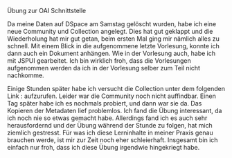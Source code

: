 

Übung zur OAI Schnittstelle

Da meine Daten auf DSpace am Samstag gelöscht wurden, habe ich eine neue Community und Collection angelegt. Dies hat gut geklappt und die Wiederholung hat mir gut getan, beim ersten Mal ging mir nämlich alles zu schnell. Mit einem Blick in die aufgenommene letzte Vorlesung, konnte ich dann auch ein Dokument anhängen. Wie in der Vorlesung auch, habe ich mit JSPUI gearbeitet. Ich bin wirklich froh, dass die Vorlesungen aufgenommen werden da ich in der Vorlesung selber zum Teil nicht nachkomme.

Einige Stunden später habe ich versucht die Collection unter dem folgenden Link : aufzurufen. Leider war die Community noch nicht auffindbar. Einen Tag später habe ich es nochmals probiert, und dann war sie da. Das Kopieren der Metadaten lief problemlos. Ich fand die Übung interessant, da ich noch nie so etwas gemacht habe. Allerdings fand ich es auch sehr herausfordernd und der Übung während der Stunde zu folgen, hat mich ziemlich gestresst. Für was ich diese Lerninhalte in meiner Praxis genau brauchen werde, ist mir zur Zeit noch eher schleierhaft. Insgesamt bin ich einfach nur froh, dass ich diese Übung irgendwie hingekriegt habe.
